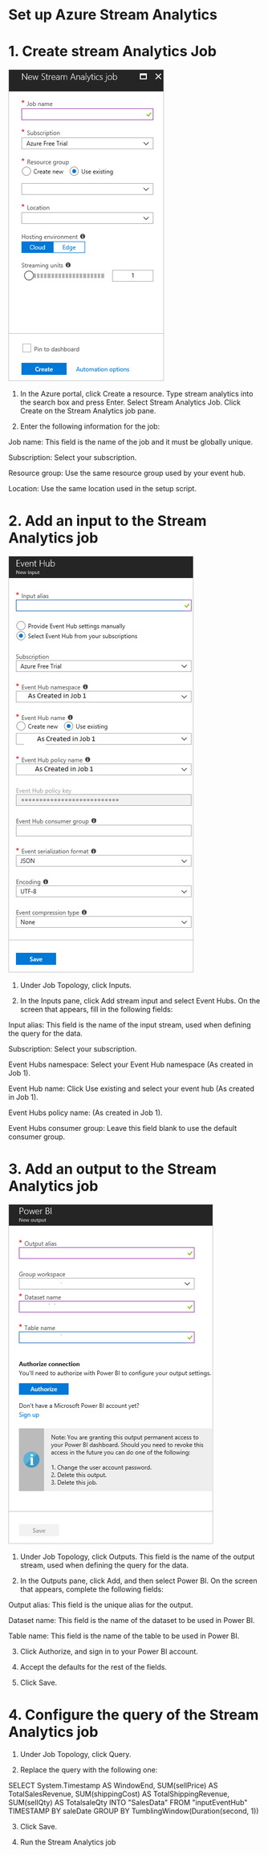 # Set up Azure Stream Analytics


# 1. Create stream Analytics Job
![stream-analytics-add-job.png](Images/stream-analytics-add-job.png)
1. In the Azure portal, click Create a resource. Type stream analytics into the search box and press Enter. Select Stream Analytics Job. Click Create on the Stream Analytics job pane.

2. Enter the following information for the job:

Job name: This field is the name of the job and it must be globally unique.

Subscription: Select your subscription.

Resource group: Use the same resource group used by your event hub.

Location: Use the same location used in the setup script.

# 2. Add an input to the Stream Analytics job
![stream-analytics-inputs.png](Images/stream-analytics-inputs.png)

1. Under Job Topology, click Inputs.

2. In the Inputs pane, click Add stream input and select Event Hubs. On the screen that appears, fill in the following fields:

Input alias: This field is the name of the input stream, used when defining the query for the data.

Subscription: Select your subscription.

Event Hubs namespace: Select your Event Hub namespace (As created in Job 1).

Event Hub name: Click Use existing and select your event hub (As created in Job 1).

Event Hubs policy name: (As created in Job 1).

Event Hubs consumer group: Leave this field blank to use the default consumer group.  

# 3. Add an output to the Stream Analytics job	
![stream-analytics-outputs.png](Images/stream-analytics-outputs.png)

1. Under Job Topology, click Outputs. This field is the name of the output stream, used when defining the query for the data.

2. In the Outputs pane, click Add, and then select Power BI. On the screen that appears, complete the following fields:

Output alias: This field is the unique alias for the output.

Dataset name: This field is the name of the dataset to be used in Power BI.

Table name: This field is the name of the table to be used in Power BI.

3. Click Authorize, and sign in to your Power BI account.

4. Accept the defaults for the rest of the fields.

5. Click Save.

# 4. Configure the query of the Stream Analytics job

1. Under Job Topology, click Query.

2. Replace the query with the following one:	

SELECT System.Timestamp AS WindowEnd,
SUM(sellPrice) AS TotalSalesRevenue,
SUM(shippingCost) AS TotalShippingRevenue,
SUM(sellQty) AS TotalsaleQty
INTO "SalesData"
FROM "inputEventHub" TIMESTAMP BY saleDate
GROUP BY TumblingWindow(Duration(second, 1))

3. Click Save.

4. Run the Stream Analytics job